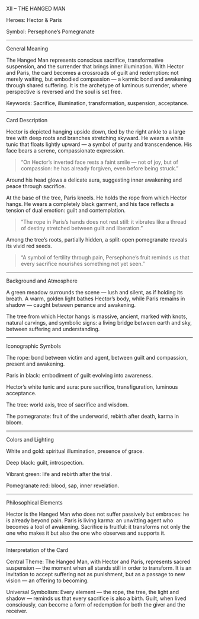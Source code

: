 XII – THE HANGED MAN

Heroes: Hector & Paris

Symbol: Persephone’s Pomegranate


---

General Meaning

The Hanged Man represents conscious sacrifice, transformative suspension, and the surrender that brings inner illumination.
With Hector and Paris, the card becomes a crossroads of guilt and redemption: not merely waiting, but embodied compassion — a karmic bond and awakening through shared suffering.
It is the archetype of luminous surrender, where perspective is reversed and the soul is set free.

Keywords: Sacrifice, illumination, transformation, suspension, acceptance.


---

Card Description

Hector is depicted hanging upside down, tied by the right ankle to a large tree with deep roots and branches stretching skyward.
He wears a white tunic that floats lightly upward — a symbol of purity and transcendence.
His face bears a serene, compassionate expression.

> “On Hector’s inverted face rests a faint smile — not of joy, but of compassion: he has already forgiven, even before being struck.”



Around his head glows a delicate aura, suggesting inner awakening and peace through sacrifice.

At the base of the tree, Paris kneels.
He holds the rope from which Hector hangs.
He wears a completely black garment, and his face reflects a tension of dual emotion: guilt and contemplation.

> “The rope in Paris’s hands does not rest still: it vibrates like a thread of destiny stretched between guilt and liberation.”



Among the tree’s roots, partially hidden, a split-open pomegranate reveals its vivid red seeds.

> “A symbol of fertility through pain, Persephone’s fruit reminds us that every sacrifice nourishes something not yet seen.”




---

Background and Atmosphere

A green meadow surrounds the scene — lush and silent, as if holding its breath.
A warm, golden light bathes Hector’s body, while Paris remains in shadow — caught between penance and awakening.

The tree from which Hector hangs is massive, ancient, marked with knots, natural carvings, and symbolic signs: a living bridge between earth and sky, between suffering and understanding.


---

Iconographic Symbols

The rope: bond between victim and agent, between guilt and compassion, present and awakening.

Paris in black: embodiment of guilt evolving into awareness.

Hector’s white tunic and aura: pure sacrifice, transfiguration, luminous acceptance.

The tree: world axis, tree of sacrifice and wisdom.

The pomegranate: fruit of the underworld, rebirth after death, karma in bloom.



---

Colors and Lighting

White and gold: spiritual illumination, presence of grace.

Deep black: guilt, introspection.

Vibrant green: life and rebirth after the trial.

Pomegranate red: blood, sap, inner revelation.



---

Philosophical Elements

Hector is the Hanged Man who does not suffer passively but embraces: he is already beyond pain.
Paris is living karma: an unwitting agent who becomes a tool of awakening.
Sacrifice is fruitful: it transforms not only the one who makes it but also the one who observes and supports it.


---

Interpretation of the Card

Central Theme:
The Hanged Man, with Hector and Paris, represents sacred suspension — the moment when all stands still in order to transform.
It is an invitation to accept suffering not as punishment, but as a passage to new vision — an offering to becoming.

Universal Symbolism:
Every element — the rope, the tree, the light and shadow — reminds us that every sacrifice is also a birth.
Guilt, when lived consciously, can become a form of redemption for both the giver and the receiver.
